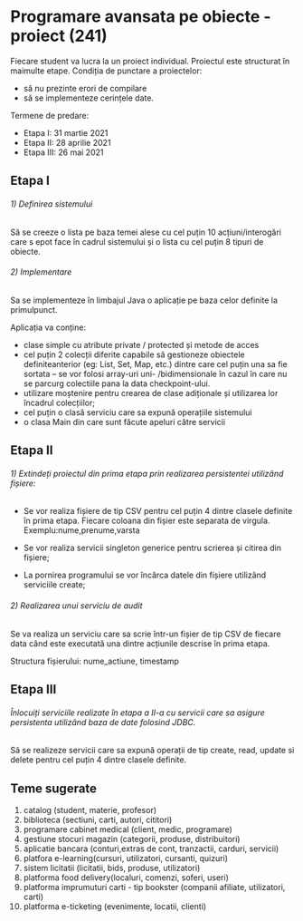 # Programare avansata pe obiecte - proiect (241)


Fiecare student va lucra la un proiect individual.
Proiectul este structurat în maimulte etape.
Condiția de punctare a proiectelor:
- să nu prezinte erori de compilare 
- să se implementeze cerințele date.

Termene de predare:
- Etapa I​: 31 martie 2021
- Etapa II​: 28 aprilie 2021
- Etapa III: 26 mai 2021

## Etapa I

###### 1) Definirea sistemului
Să se creeze o lista pe baza temei alese cu cel puțin 10 acțiuni/interogări care s epot face în cadrul sistemului și o lista cu cel puțin 8 tipuri de obiecte.

###### 2) Implementare
Sa se implementeze în limbajul Java o aplicație pe baza celor definite la primulpunct. 

Aplicația va conține:
- clase simple cu atribute private / protected și metode de acces
- cel puțin 2 colecții diferite capabile să gestioneze obiectele definiteanterior (eg: List, Set, Map, etc.) dintre care cel puțin una sa fie sortata 
– se vor folosi array-uri uni- /bidimensionale în cazul în care nu se parcurg colectiile pana la data checkpoint-ului.
- utilizare moștenire pentru crearea de clase adiționale și utilizarea lor încadrul colecțiilor;
- cel puțin o clasă serviciu care sa expună operațiile sistemului
- o clasa Main din care sunt făcute apeluri către servicii

## Etapa II
###### 1) Extindeți proiectul din prima etapa prin realizarea persistentei utilizând fișiere:

- Se vor realiza fișiere de tip CSV pentru cel puțin 4 dintre clasele definite în prima etapa.
Fiecare coloana din fișier este separata de virgula. Exemplu:nume,prenume,varsta

- Se vor realiza servicii singleton generice pentru scrierea și citirea din fișiere;

- La pornirea programului se vor încărca datele din fișiere utilizând serviciile create;

###### 2) Realizarea unui serviciu de audit

Se va realiza un serviciu care sa scrie într-un fișier de tip CSV de fiecare data când este executată una dintre acțiunile descrise în prima etapa. 

Structura fișierului: nume_actiune, timestamp


## Etapa III

###### Înlocuiți serviciile realizate în etapa a II-a cu servicii care sa asigure persistenta utilizând baza de date folosind JDBC.

Să se realizeze servicii care sa expună operații de tip create, read, update si delete pentru cel puțin 4 dintre clasele definite.

## Teme sugerate

1) catalog (student, materie, profesor)
2) biblioteca (sectiuni, carti, autori, cititori)
3) programare cabinet medical (client, medic, programare)
4) gestiune stocuri magazin (categorii, produse, distribuitori)
5) aplicatie bancara (conturi,extras de cont, tranzactii, carduri, servicii)
6) platfora e-learning(cursuri, utilizatori, cursanti, quizuri)
7) sistem licitatii (licitatii, bids, produse, utilizatori)
8) platforma food delivery(localuri, comenzi, soferi, useri)
9) platforma imprumuturi carti - tip bookster (companii afiliate, utilizatori, carti)
10) platforma e-ticketing (evenimente, locatii, clienti)